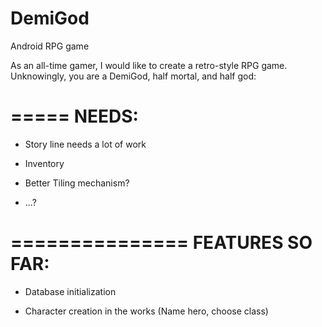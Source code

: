 DemiGod
=======

Android RPG game


 As an all-time gamer, I would like to create a retro-style RPG game. Unknowingly, you are a DemiGod, half mortal, and
 half god:
 
 =====
 NEEDS:
 =====
 
 * Story line needs a lot of work
 
 * Inventory
 
 * Better Tiling mechanism?
 
 * ...?
 
 ===============
 FEATURES SO FAR:
 ===============
 
 * Database initialization
 
 * Character creation in the works (Name hero, choose class)
